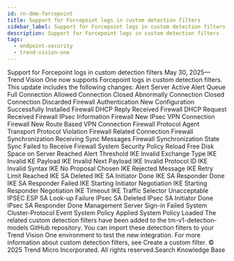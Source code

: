 ```yaml
---
id: rn-dmm-forcepoint
title: Support for Forcepoint logs in custom detection filters
sidebar_label: Support for Forcepoint logs in custom detection filters
description: Support for Forcepoint logs in custom detection filters
tags:
  - endpoint-security
  - trend-vision-one
---
```


 Support for Forcepoint logs in custom detection filters May 30, 2025—Trend Vision One now supports Forcepoint logs in custom detection filters. This update includes the following changes: Alert Server Active Alert Queue Full Connection Allowed Connection Closed Abnormally Connection Closed Connection Discarded Firewall Authentication New Configuration Successfully Installed Firewall DHCP Reply Received Firewall DHCP Request Received Firewall IPsec Information Firewall New IPsec VPN Connection Firewall New Route Based VPN Connection Firewall Protocol Agent Transport Protocol Violation Firewall Related Connection Firewall Synchronization Receiving Sync Messages Firewall Synchronization State Sync Failed to Receive Firewall System Security Policy Reload Free Disk Space on Server Reached Alert Threshold IKE Invalid Exchange Type IKE Invalid KE Payload IKE Invalid Next Payload IKE Invalid Protocol ID IKE Invalid Syntax IKE No Proposal Chosen IKE Rejected Message IKE Retry Limit Reached IKE SA Deleted IKE SA Initiator Done IKE SA Responder Done IKE SA Responder Failed IKE Starting Initiator Negotiation IKE Starting Responder Negotiation IKE Timeout IKE Traffic Selector Unacceptable IPSEC ESP SA Look-up Failure IPsec SA Deleted IPsec SA Initiator Done IPsec SA Responder Done Management Server Sign-in Failed System Cluster-Protocol Event System Policy Applied System Policy Loaded The related custom detection filters have been added to the tm-v1-detection-models GitHub repository. You can import these detection filters to your Trend Vision One environment to test the new integration. For more information about custom detection filters, see Create a custom filter. © 2025 Trend Micro Incorporated. All rights reserved.Search Knowledge Base